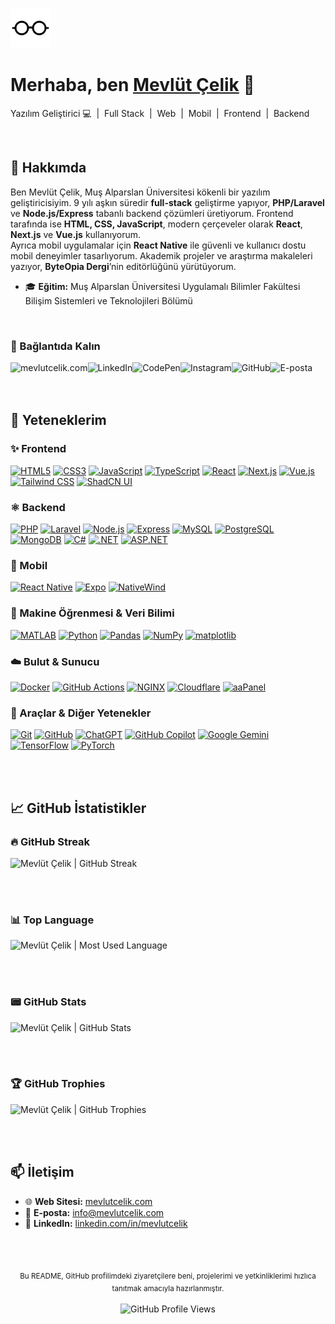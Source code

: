 <p align="left">
  <a href="https://mevlutcelik.com/" target="_blank" rel="noreferrer">
    <picture>
      <source srcset="https://raw.githubusercontent.com/mevlutcelik/mevlutcelik/refs/heads/main/glasses_white.png" media="(prefers-color-scheme: dark)">
       <img style="height:64px;" src="https://raw.githubusercontent.com/mevlutcelik/mevlutcelik/refs/heads/main/glasses.png" alt="Mevlüt Çelik">
    </picture>
  </a>
</p>

<h1 align="left">Merhaba, ben <a href="https://mevlutcelik.com/" target="_blank" rel="noreferrer">Mevlüt Çelik</a> 👋</h1>
<p align="left">Yazılım Geliştirici 💻 &nbsp;|&nbsp; Full Stack &nbsp;|&nbsp; Web &nbsp;|&nbsp; Mobil &nbsp;|&nbsp; Frontend &nbsp;|&nbsp; Backend</p>

<br/>

## 👋 Hakkımda
Ben Mevlüt Çelik, Muş Alparslan Üniversitesi kökenli bir yazılım geliştiricisiyim. 9 yılı aşkın süredir **full-stack** geliştirme yapıyor, **PHP/Laravel** ve **Node.js/Express** tabanlı backend çözümleri üretiyorum. Frontend tarafında ise **HTML, CSS, JavaScript**, modern çerçeveler olarak **React**, **Next.js** ve **Vue.js** kullanıyorum.  
Ayrıca mobil uygulamalar için **React Native** ile güvenli ve kullanıcı dostu mobil deneyimler tasarlıyorum. Akademik projeler ve araştırma makaleleri yazıyor, **ByteOpia Dergi**’nin editörlüğünü yürütüyorum.

- 🎓 **Eğitim:** Muş Alparslan Üniversitesi Uygulamalı Bilimler Fakültesi Bilişim Sistemleri ve Teknolojileri Bölümü

<br/>

### 🤝 Bağlantıda Kalın

<p align="left">
  <a target="_blank" title="Mevlüt Çelik | Web Sitesi" href="https://mevlutcelik.com/"><img align="left" src="https://img.shields.io/badge/mevlutcelik.com-623927?style=for-the-badge&logo=mevlutcelik&logoColor=white" alt="mevlutcelik.com"/></a>
  <a target="_blank" title="Mevlüt Çelik | LinkedIn" href="https://www.linkedin.com/in/mevlutcelik/"><img align="left" src="https://img.shields.io/badge/LinkedIn-0270AD?style=for-the-badge&logo=linkedin&logoColor=white" alt="LinkedIn"/></a>
  <a target="_blank" title="Mevlüt Çelik | CodePen" href="https://codepen.io/mevlut"><img align="left" src="https://img.shields.io/badge/CodePen-000000?style=for-the-badge&logo=codepen&logoColor=white" alt="CodePen"/></a>
  <a target="_blank" title="@mevlut.celik23 | Instagram" href="https://www.instagram.com/mevlut.celik23/"><img align="left" src="https://img.shields.io/badge/Instagram-FF0069?style=for-the-badge&logo=instagram&logoColor=white" alt="Instagram"/></a>
  <a target="_blank" title="Mevlüt Çelik | GitHub" href="https://github.com/mevlutcelik"><img align="left" src="https://img.shields.io/badge/GitHub-100000?style=for-the-badge&logo=github&logoColor=white" alt="GitHub"/></a>
  <a target="_blank" title="info@mevlutcelik.com | E-posta" href="mailto:info@mevlutcelik.com"><img align="left" src="https://img.shields.io/badge/info@mevlutcelik.com-ec8100?style=for-the-badge&logo=maildotru&logoColor=white" alt="E-posta"/></a>
</p>

<br/><br/><br/>

## 🚀 Yeteneklerim

### ✨ Frontend
<a href="#!">![HTML5](https://img.shields.io/badge/html5-%23E34F26.svg?style=for-the-badge&logo=html5&logoColor=white)</a>
<a href="#!">![CSS3](https://img.shields.io/badge/css3-%231572B6.svg?style=for-the-badge&logo=css3&logoColor=white)</a>
<a href="#!">![JavaScript](https://img.shields.io/badge/javascript-%23323330.svg?style=for-the-badge&logo=javascript&logoColor=%23F7DF1E)</a>
<a href="#!">![TypeScript](https://img.shields.io/badge/typescript-%23007ACC.svg?style=for-the-badge&logo=typescript&logoColor=white)</a>
<a href="#!">![React](https://img.shields.io/badge/React-20232A?style=for-the-badge&logo=react&logoColor=61DAFB)</a>
<a href="#!">![Next.js](https://img.shields.io/badge/Next.js-%23000000?style=for-the-badge&logo=next.js&logoColor=white)</a>
<a href="#!">![Vue.js](https://img.shields.io/badge/Vue.js-%234FC08D?style=for-the-badge&logo=vue.js&logoColor=white)</a>
<a href="#!">![Tailwind CSS](https://img.shields.io/badge/Tailwind_CSS-%2338B2AC?style=for-the-badge&logo=tailwind-css&logoColor=white)</a>
<a href="#!">![ShadCN UI](https://img.shields.io/badge/ShadCN_UI-FFFFFF?style=for-the-badge&logo=shadcn&logoColor=black)</a>

### ⚛️ Backend
<a href="#!">![PHP](https://img.shields.io/badge/php-%23777BB4.svg?style=for-the-badge&logo=php&logoColor=white)</a>
<a href="#!">![Laravel](https://img.shields.io/badge/Laravel-FF2D20?style=for-the-badge&logo=laravel&logoColor=white)</a>
<a href="#!">![Node.js](https://img.shields.io/badge/node.js-6DA55F?style=for-the-badge&logo=node.js&logoColor=white)</a>
<a href="#!">![Express](https://img.shields.io/badge/Express.js-%23404D59?style=for-the-badge&logo=express&logoColor=%2361DAFB)</a>
<a href="#!">![MySQL](https://img.shields.io/badge/mysql-%23DD8A00.svg?style=for-the-badge&logo=mysql&logoColor=white)</a>
<a href="#!">![PostgreSQL](https://img.shields.io/badge/postgresql-%23336791.svg?style=for-the-badge&logo=postgresql&logoColor=white)</a>
<a href="#!">![MongoDB](https://img.shields.io/badge/mongodb-%234ea94b.svg?style=for-the-badge&logo=mongodb&logoColor=white)</a>
<a href="#!">![C#](https://img.shields.io/badge/C%23-%23239120.svg?style=for-the-badge&logo=c-sharp&logoColor=white)</a>
<a href="#!">![.NET](https://img.shields.io/badge/.NET-512BD4?style=for-the-badge&logo=.net&logoColor=white)</a>
<a href="#!">![ASP.NET](https://img.shields.io/badge/ASP.NET-%23239120?style=for-the-badge&logo=asp.net&logoColor=white)</a>

### 📱 Mobil
<a href="#!">![React Native](https://img.shields.io/badge/React_Native-%2361DAFB?style=for-the-badge&logo=react&logoColor=black)</a>
<a href="#!">![Expo](https://img.shields.io/badge/Expo-1B1F23?style=for-the-badge&logo=expo&logoColor=white)</a>
<a href="#!">![NativeWind](https://img.shields.io/badge/NativeWind-%235A67D8?style=for-the-badge&logo=tailwindcss&logoColor=white)</a>

### 🤖 Makine Öğrenmesi & Veri Bilimi
<a href="#!">![MATLAB](https://img.shields.io/badge/MATLAB-0076A8?style=for-the-badge&logo=matlab&logoColor=white)</a>
<a href="#!">![Python](https://img.shields.io/badge/python-3670A0?style=for-the-badge&logo=python&logoColor=ffdd54)</a>
<a href="#!">![Pandas](https://img.shields.io/badge/pandas-%23150458.svg?style=for-the-badge&logo=pandas&logoColor=white)</a>
<a href="#!">![NumPy](https://img.shields.io/badge/numpy-%23013243.svg?style=for-the-badge&logo=numpy&logoColor=white)</a>
<a href="#!">![matplotlib](https://img.shields.io/badge/matplotlib-%23E54C1C.svg?style=for-the-badge&logo=matplotlib&logoColor=white)</a>

### ☁️ Bulut & Sunucu
<a href="#!">![Docker](https://img.shields.io/badge/Docker-%232496ED.svg?style=for-the-badge&logo=docker&logoColor=white)</a>
<a href="#!">![GitHub Actions](https://img.shields.io/badge/GitHub_Actions-%232671E5.svg?style=for-the-badge&logo=githubactions&logoColor=white)</a>
<a href="#!">![NGINX](https://img.shields.io/badge/NGINX-%2328A84D.svg?style=for-the-badge&logo=nginx&logoColor=white)</a>
<a href="#!">![Cloudflare](https://img.shields.io/badge/Cloudflare-F38020?style=for-the-badge&logo=Cloudflare&logoColor=white)</a>
<a href="#!">![aaPanel](https://img.shields.io/badge/aaPanel-%23007f00?style=for-the-badge&logo=aapanel&logoColor=white)</a>

### 🔧 Araçlar & Diğer Yetenekler
<a href="#!">![Git](https://img.shields.io/badge/git-%23F05032.svg?style=for-the-badge&logo=git&logoColor=white)</a>
<a href="#!">![GitHub](https://img.shields.io/badge/GitHub-%23000000.svg?style=for-the-badge&logo=github&logoColor=white)</a>
<a href="#!">![ChatGPT](https://img.shields.io/badge/chatGPT-74aa9c?style=for-the-badge&logo=openai&logoColor=white)</a>
<a href="#!">![GitHub Copilot](https://img.shields.io/badge/github_copilot-8957E5?style=for-the-badge&logo=github-copilot&logoColor=white)</a>
<a href="#!">![Google Gemini](https://img.shields.io/badge/google%20gemini-8E75B2?style=for-the-badge&logo=google%20gemini&logoColor=white)</a>
<a href="#!">![TensorFlow](https://img.shields.io/badge/TensorFlow-%23FF6F00.svg?style=for-the-badge&logo=tensorflow&logoColor=white)</a>
<a href="#!">![PyTorch](https://img.shields.io/badge/PyTorch-%23EE4C2C.svg?style=for-the-badge&logo=pytorch&logoColor=white)</a>

<br/><br/>

## 📈 GitHub İstatistikler

### 🔥 GitHub Streak

<picture>
  <source srcset="https://github-readme-streak-stats.herokuapp.com/?user=mevlutcelik&theme=dark&bg_color=0d1117&border_color=2d3541" media="(prefers-color-scheme: dark)">
  <img title="Mevlüt Çelik | GitHub Streak" src="https://streak-stats.demolab.com?user=mevlutcelik">
</picture>

<br/><br/>

### 📊 Top Language

<picture>
  <source srcset="https://github-readme-stats.vercel.app/api/top-langs/?username=mevlutcelik&layout=compact&theme=dark&bg_color=0d1117&border_color=2d3541" media="(prefers-color-scheme: dark)">
  <img title="Mevlüt Çelik | Most Used Language" src="https://github-readme-stats.vercel.app/api/top-langs/?username=mevlutcelik&layout=compact">
</picture>

<br/><br/>

### 📟 GitHub Stats

<picture>
  <source srcset="https://github-readme-stats.vercel.app/api?username=mevlutcelik&show_icons=true&theme=radical&bg_color=0d1117&border_color=2d3541" media="(prefers-color-scheme: dark)">
  <img title="Mevlüt Çelik | GitHub Stats" src="https://github-readme-stats.vercel.app/api?username=mevlutcelik&show_icons=true">
</picture>

<br/><br/>

### 🏆 GitHub Trophies

<picture>
  <source srcset="https://github-profile-trophy.vercel.app/?username=mevlutcelik&column=8&theme=radical&bg_color=0d1117&border_color=2d3541" media="(prefers-color-scheme: dark)">
  <img title="Mevlüt Çelik | GitHub Trophies" src="https://github-profile-trophy.vercel.app/?username=mevlutcelik&column=8">
</picture>

<br/><br/>


## 📫 İletişim
- 🌐 **Web Sitesi:** [mevlutcelik.com](https://mevlutcelik.com)  
- 📧 **E-posta:** <a href="mailto:info@mevlutcelik.com">info@mevlutcelik.com</a>  
- 🔗 **LinkedIn:** [linkedin.com/in/mevlutcelik](https://www.linkedin.com/in/mevlutcelik) 

<br/><br/>

<p align="center">
  <sub>Bu README, GitHub profilimdeki ziyaretçilere beni, projelerimi ve yetkinliklerimi hızlıca tanıtmak amacıyla hazırlanmıştır.</sub><br/><br/>
  <img src="https://komarev.com/ghpvc/?username=mevlutcelik&label=Profil%20Görüntüleme&color=1a73E8&style=flat" alt="GitHub Profile Views" />
</p>
